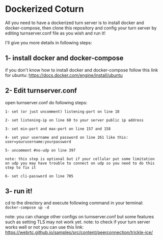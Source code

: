 # Dockerized Coturn

All you need to have a dockerized turn server is to install docker and docker-compose, then 
clone this repository and config your turn server by editing turnserver.conf file as you wish and run it!

I'll give you more details in following steps:

## 1- install docker and docker-compose
if you don't know how to install docker and docker-compose follow this link for ubuntu: 
https://docs.docker.com/engine/install/ubuntu

## 2- Edit turnserver.conf
open turnserver.conf do following steps:
 
`1- set (or just uncomment) listening-port on line 18`

`2- set listening-ip on line 60 to your server public ip address`

`3- set min-port and max-port on line 157 and 158`

`4- set your username and password on line 261 like this: user=yourusername:yourpassword`

`5- uncomment #no-udp on line 397` 

`note: this step is optional but if your cellular put some limitation on udp you may have trouble to connect on udp so you
need to do this step to fix it`

`6- set cli-password on line 705`

## 3- run it!
cd to the directory and execute following command in your terminal:
`docker-compose up -d`



note: you can change other configs on turnserver.conf but some features such as setting TLS may not work yet.
note: to check if your turn server works well or not you can use this link: https://webrtc.github.io/samples/src/content/peerconnection/trickle-ice/   
